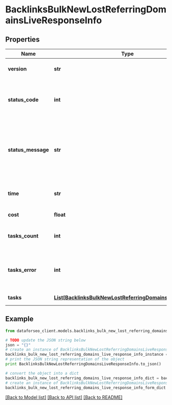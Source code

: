 # BacklinksBulkNewLostReferringDomainsLiveResponseInfo


## Properties

Name | Type | Description | Notes
------------ | ------------- | ------------- | -------------
**version** | **str** | the current version of the API | [optional] 
**status_code** | **int** | general status code you can find the full list of the response codes here | [optional] 
**status_message** | **str** | general informational message you can find the full list of general informational messages here | [optional] 
**time** | **str** | total execution time, seconds | [optional] 
**cost** | **float** | total tasks cost, USD | [optional] 
**tasks_count** | **int** | the number of tasks in the tasks array | [optional] 
**tasks_error** | **int** | the number of tasks in the tasks array returned with an error | [optional] 
**tasks** | [**List[BacklinksBulkNewLostReferringDomainsLiveTaskInfo]**](BacklinksBulkNewLostReferringDomainsLiveTaskInfo.md) | array of tasks | [optional] 

## Example

```python
from dataforseo_client.models.backlinks_bulk_new_lost_referring_domains_live_response_info import BacklinksBulkNewLostReferringDomainsLiveResponseInfo

# TODO update the JSON string below
json = "{}"
# create an instance of BacklinksBulkNewLostReferringDomainsLiveResponseInfo from a JSON string
backlinks_bulk_new_lost_referring_domains_live_response_info_instance = BacklinksBulkNewLostReferringDomainsLiveResponseInfo.from_json(json)
# print the JSON string representation of the object
print BacklinksBulkNewLostReferringDomainsLiveResponseInfo.to_json()

# convert the object into a dict
backlinks_bulk_new_lost_referring_domains_live_response_info_dict = backlinks_bulk_new_lost_referring_domains_live_response_info_instance.to_dict()
# create an instance of BacklinksBulkNewLostReferringDomainsLiveResponseInfo from a dict
backlinks_bulk_new_lost_referring_domains_live_response_info_form_dict = backlinks_bulk_new_lost_referring_domains_live_response_info.from_dict(backlinks_bulk_new_lost_referring_domains_live_response_info_dict)
```
[[Back to Model list]](../README.md#documentation-for-models) [[Back to API list]](../README.md#documentation-for-api-endpoints) [[Back to README]](../README.md)


